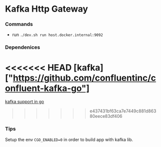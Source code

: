 # Kafka Http Gateway


### Commands

 - run `./dev.sh run host.docker.internal:9092`


### Dependenices

<<<<<<< HEAD
[kafka]["https://github.com/confluentinc/confluent-kafka-go"]
=======
[kafka support in go](http://github.com/confluentinc/confluent-kafka-go)
>>>>>>> e437431bf63ca7e7449c881d86380eece83df406

### Tips

Setup the env `CGO_ENABLED=0` in order to build app with kafka lib.
